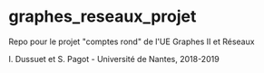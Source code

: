 # graphes_reseaux_projet
Repo pour le projet "comptes rond" de l'UE Graphes II et Réseaux

I. Dussuet et S. Pagot - Université de Nantes, 2018-2019
